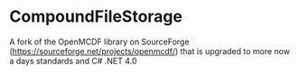 CompoundFileStorage
===================

A fork of the OpenMCDF library on SourceForge (https://sourceforge.net/projects/openmcdf/) that is upgraded to more now a days standards and C# .NET 4.0
